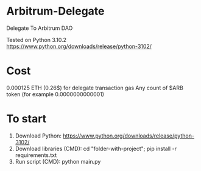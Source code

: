 # Arbitrum-Delegate
Delegate To Arbitrum DAO

Tested on Python 3.10.2
https://www.python.org/downloads/release/python-3102/

# Cost
0.000125 ETH (0.26$) for delegate transaction gas
Any count of $ARB token (for example 0.0000000000001)

# To start
1. Download Python: https://www.python.org/downloads/release/python-3102/
2. Download libraries (CMD): cd "folder-with-project"; pip install -r requirements.txt
3. Run script (CMD): python main.py
